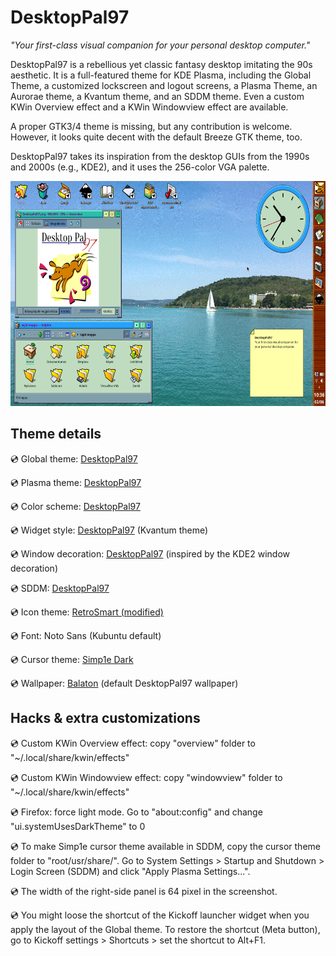 # DesktopPal97

*"Your first-class visual companion for your personal desktop computer."*

DesktopPal97 is a rebellious yet classic fantasy desktop imitating the 90s aesthetic.
It is a full-featured theme for KDE Plasma, including the Global Theme, a customized lockscreen and logout screens, a Plasma Theme, an Aurorae theme, a Kvantum theme, and an SDDM theme. Even a custom KWin Overview effect and a KWin Windowview effect are available.

A proper GTK3/4 theme is missing, but any contribution is welcome. However, it looks quite decent with the default Breeze GTK theme, too.

DesktopPal97 takes its inspiration from the desktop GUIs from the 1990s and 2000s (e.g., KDE2), and it uses the 256-color VGA palette.

<img src="artwork/preview.png" width="640" height="360">

## Theme details

:cd: Global theme: [DesktopPal97](https://www.pling.com/p/1985239/)

:cd: Plasma theme: [DesktopPal97](https://www.pling.com/p/1985233/)

:cd: Color scheme: [DesktopPal97](https://www.pling.com/p/1985230/)

:cd: Widget style: [DesktopPal97](https://www.pling.com/p/1985234/) (Kvantum theme)

:cd: Window decoration: [DesktopPal97](https://www.pling.com/p/1985232/) (inspired by the KDE2 window decoration)

:cd: SDDM: [DesktopPal97](https://www.pling.com/p/1985237/)

:cd: Icon theme: [RetroSmart (modified)](https://github.com/mdomlop/retrosmart-icon-theme)

:cd: Font: Noto Sans (Kubuntu default)

:cd: Cursor theme: [Simp1e Dark](https://www.pling.com/p/1932768)

:cd: Wallpaper: [Balaton](https://www.pling.com/p/1985236/) (default DesktopPal97 wallpaper)

## Hacks & extra customizations

:cd: Custom KWin Overview effect: copy "overview" folder to "~/.local/share/kwin/effects"

:cd: Custom KWin Windowview effect: copy "windowview" folder to "~/.local/share/kwin/effects"

:cd: Firefox: force light mode. Go to "about:config" and change "ui.systemUsesDarkTheme" to 0

:cd: To make Simp1e cursor theme available in SDDM, copy the cursor theme folder to "root/usr/share/". Go to System Settings > Startup and Shutdown > Login Screen (SDDM) and click "Apply Plasma Settings...".

:cd: The width of the right-side panel is 64 pixel in the screenshot.

:cd: You might loose the shortcut of the Kickoff launcher widget when you apply the layout of the Global theme. To restore the shortcut (Meta button), go to Kickoff settings > Shortcuts > set the shortcut to Alt+F1.
